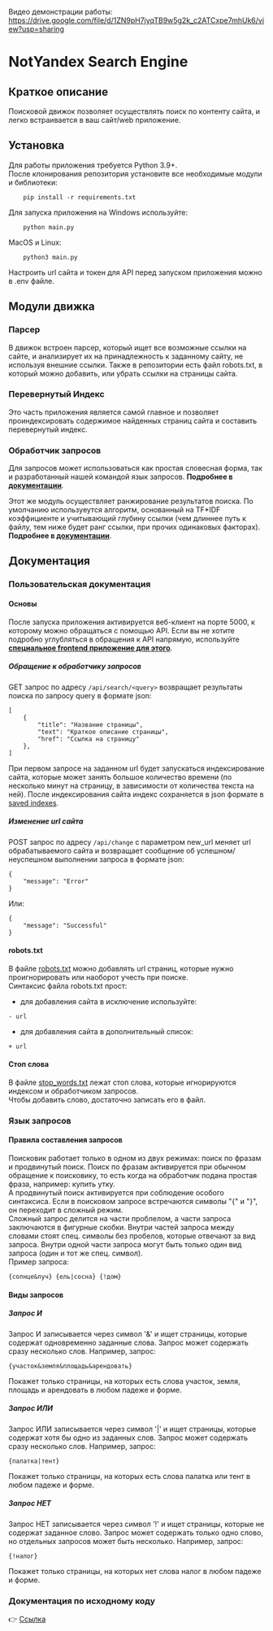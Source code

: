 Видео демонстрации работы: https://drive.google.com/file/d/1ZN9pH7jyqTB9w5g2k_c2ATCxpe7mhUk6/view?usp=sharing
# NotYandex Search Engine
## Краткое описание
Поисковой движок позволяет осуществлять поиск 
по контенту сайта, и легко встраивается в ваш сайт/web приложение.
## Установка
Для работы приложения требуется Python 3.9+.  
После клонирования репозитория установите все необходимые модули и библиотеки:
```
    pip install -r requirements.txt
```
Для запуска приложения на Windows используйте:
```
    python main.py
```
MacOS и Linux:
```
    python3 main.py
```
Настроить url сайта и токен для API перед запуском приложения можно в .env
файле.
## Модули движка
### Парсер
В движок встроен парсер, который ищет все возможные ссылки на сайте, 
и анализирует их на принадлежность к заданному сайту, не используя внешние ссылки.
Также в репозитории есть файл robots.txt, в который можно добавить, 
или убрать ссылки на страницы сайта.
### Перевернутый Индекс
Это часть приложения является самой главное и позволяет проиндексировать
содержимое найденных страниц сайта и составить перевернутый индекс.
### Обработчик запросов
Для запросов может использоваться как простая словесная форма, так и 
разработанный нашей командой язык запросов. **Подробнее в [документации](docs/index.md)**.  

Этот же модуль осуществляет ранжирование результатов поиска. 
По умолчанию используеутся алгоритм, основанный на TF*IDF 
коэффициенте и учитывающий глубину ссылки 
(чем длиннее путь к файлу, тем ниже будет ранг ссылки, при прочих 
одинаковых факторах). **Подробнее в [документации](docs/index.md)**.

## Документация
### Пользовательская документация
#### Основы
После запуска приложения активируется веб-клиент на порте 5000, 
к которому можно обращаться с помощью API. Если вы не хотите подробно
углубляться в обращения к API напрямую, используйте **[специальное 
frontend приложение для этого](docs/frontend/index.md)**.
##### Обращение к обработчику запросов
GET запрос по адресу `/api/search/<query>` возвращает результаты поиска
по запросу query в формате json:
```
[
    {
        "title": "Название страницы",
        "text": "Краткое описание страницы",
        "href": "Ссылка на страницу"
    },
]
```
При первом запросе на заданном url будет запускаться индексирование сайта,
которые может занять большое количество времени (по несколько минут 
на страницу, в зависимости от количества текста на ней). После индексирования
сайта индекс сохраняется в json формате в [saved indexes](engine/saved%20indexes).
##### Изменение url сайта
POST запрос по адресу `/api/change` с параметром new_url меняет url 
обрабатываемого сайта и возвращает сообщение об успешном/неуспешном 
выполнении запроса в формате json:
```
{
    "message": "Error"
}
```
Или:
```
{
    "message": "Successful"
}
```
#### robots.txt
В файле [robots.txt](engine/robots.txt) можно добавлять url страниц, 
которые нужно проигнорировать или наоборот учесть при поиске.  
Синтаксис файла robots.txt прост:  
- для добавления сайта в исключение используйте:
```
- url
```
- для добавления сайта в дополнительный список:
```
+ url
```
#### Стоп слова
В файле [stop_words.txt](engine/stop_words.txt) лежат стоп слова,
которые игнорируются индексом и обработчиком запросов.  
Чтобы добавить слово, достаточно записать его в файл.
### Язык запросов
#### Правила составления запросов
Поисковик работает только в одном из двух режимах: поиск по фразам и 
продвинутый поиск.
Поиск по фразам активируется при обычном обращение к поисковику, то есть
когда на обработчик подана простая фраза, например: купить утку.  
А продвинутый поиск активируется при соблюдение особого синтаксиса. Если
в поисковом запросе встречаются символы "{" и "}", он переходит в 
сложный режим.  
Сложный запрос делится на части проблелом, а части запроса заключаются в
фигурные скобки. Внутри частей запроса между словами стоят 
спец. символы без пробелов, которые отвечают за вид запроса. Внутри одной 
части запроса могут быть только один вид запроса 
(один и тот же спец. символ).  
Пример запроса:
```
{солнце&луч} {ель|сосна} {!дом}
```
#### Виды запросов
##### Запрос И
Запрос И записывается через символ '&' и ищет страницы, которые содержат
одновременно заданные слова. Запрос может содержать сразу несколько слов. 
Например, запрос: 
```
{участок&земля&площадь&арендовать}
```
Покажет только страницы, на которых есть слова участок, земля, 
площадь и арендовать в любом падеже и форме.
##### Запрос ИЛИ
Запрос ИЛИ записывается через символ '|' и ищет страницы, которые содержат 
хотя бы одно из заданных слов. Запрос может содержать сразу несколько слов.
Например, запрос:
```
{палатка|тент}
```
Покажет только страницы, на которых есть слова палатка или тент
в любом падеже и форме.
##### Запрос НЕТ
Запрос НЕТ записывается через символ '!' и ищет страницы, которые не содержат
заданное слово. Запрос может содержать только одно слово,
но отдельных запросов может быть несколько.
Например, запрос:
```
{!налог}
```
Покажет только страницы, на которых нет слова налог в любом падеже и форме.
### Документация по исходному коду
:point_right: [Ссылка](docs/index.md)
